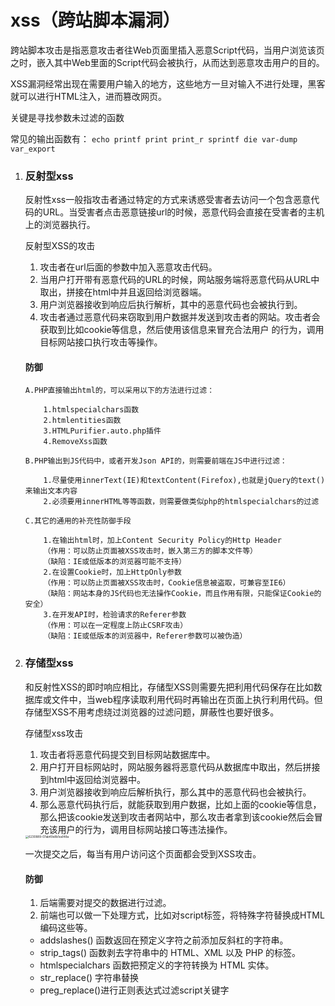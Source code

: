 # xss（跨站脚本漏洞）

跨站脚本攻击是指恶意攻击者往Web页面里插入恶意Script代码，当用户浏览该页之时，嵌入其中Web里面的Script代码会被执行，从而达到恶意攻击用户的目的。

XSS漏洞经常出现在需要用户输入的地方，这些地方一旦对输入不进行处理，黑客就可以进行HTML注入，进而篡改网页。

关键是寻找参数未过滤的函数

常见的输出函数有： `echo printf print print_r sprintf die var-dump var_export`

1. ### 反射型xss

   反射性xss一般指攻击者通过特定的方式来诱惑受害者去访问一个包含恶意代码的URL。当受害者点击恶意链接url的时候，恶意代码会直接在受害者的主机上的浏览器执行。

   反射型XSS的攻击

   1. 攻击者在url后面的参数中加入恶意攻击代码。
   2. 当用户打开带有恶意代码的URL的时候，网站服务端将恶意代码从URL中取出，拼接在html中并且返回给浏览器端。
   3. 用户浏览器接收到响应后执行解析，其中的恶意代码也会被执行到。
   4. 攻击者通过恶意代码来窃取到用户数据并发送到攻击者的网站。攻击者会获取到比如cookie等信息，然后使用该信息来冒充合法用户
      的行为，调用目标网站接口执行攻击等操作。

   #### 防御

   ```jewel
   A.PHP直接输出html的，可以采用以下的方法进行过滤：
   
       1.htmlspecialchars函数
       2.htmlentities函数
       3.HTMLPurifier.auto.php插件
       4.RemoveXss函数
   
   B.PHP输出到JS代码中，或者开发Json API的，则需要前端在JS中进行过滤：
   
       1.尽量使用innerText(IE)和textContent(Firefox),也就是jQuery的text()来输出文本内容
       2.必须要用innerHTML等等函数，则需要做类似php的htmlspecialchars的过滤
   
   C.其它的通用的补充性防御手段
   
       1.在输出html时，加上Content Security Policy的Http Header
       （作用：可以防止页面被XSS攻击时，嵌入第三方的脚本文件等）
       （缺陷：IE或低版本的浏览器可能不支持）
       2.在设置Cookie时，加上HttpOnly参数
       （作用：可以防止页面被XSS攻击时，Cookie信息被盗取，可兼容至IE6）
       （缺陷：网站本身的JS代码也无法操作Cookie，而且作用有限，只能保证Cookie的安全）
       3.在开发API时，检验请求的Referer参数
       （作用：可以在一定程度上防止CSRF攻击）
       （缺陷：IE或低版本的浏览器中，Referer参数可以被伪造）
   ```

2. ### 存储型xss

   和反射性XSS的即时响应相比，存储型XSS则需要先把利用代码保存在比如数据库或文件中，当web程序读取利用代码时再输出在页面上执行利用代码。但存储型XSS不用考虑绕过浏览器的过滤问题，屏蔽性也要好很多。

   存储型xss攻击

   1.  攻击者将恶意代码提交到目标网站数据库中。
   2. 用户打开目标网站时，网站服务器将恶意代码从数据库中取出，然后拼接到html中返回给浏览器中。
   3. 用户浏览器接收到响应后解析执行，那么其中的恶意代码也会被执行。
   4.  那么恶意代码执行后，就能获取到用户数据，比如上面的cookie等信息，那么把该cookie发送到攻击者网站中，那么攻击者拿到该cookie然后会冒充该用户的行为，调用目标网站接口等违法操作。

   <img src="C:\Users\粽子\Pictures\素材\6230889-07ab49e8b1ea148a.png" alt="6230889-07ab49e8b1ea148a" style="zoom: 33%;" />

   一次提交之后，每当有用户访问这个页面都会受到XSS攻击。

   #### 防御

   1. 后端需要对提交的数据进行过滤。
   2.  前端也可以做一下处理方式，比如对script标签，将特殊字符替换成HTML编码这些等。

   - addslashes() 函数返回在预定义字符之前添加反斜杠的字符串。
   - strip_tags() 函数剥去字符串中的 HTML、XML 以及 PHP 的标签。
   - htmlspecialchars 函数把预定义的字符转换为 HTML 实体。
   - str_replace() 字符串替换
   - preg_replace()进行正则表达式过滤script关键字

